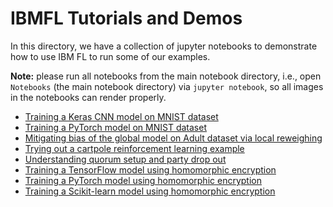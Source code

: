# IBMFL Tutorials and Demos

In this directory, we have a collection of jupyter notebooks to demonstrate how to use IBM FL to run some of our examples.

**Note:** please run all notebooks from the main notebook directory, i.e., open `Notebooks` (the main notebook directory) via `jupyter notebook`, so all images in the notebooks can render properly.

* [Training a Keras CNN model on MNIST dataset](./keras_mnist_classifier)
* [Training a PyTorch model on MNIST dataset](./pytorch_classifier)
* [Mitigating bias of the global model on Adult dataset via local reweighing](./sklearn_logclassification_rw)
* [Trying out a cartpole reinforcement learning example](./reinforcement_learning_cartpole/cartpole.ipynb)
* [Understanding quorum setup and party drop out](./tf_quorum_reconnect)
* [Training a TensorFlow model using homomorphic encryption](./crypto_fhe_tensorflow)
* [Training a PyTorch model using homomorphic encryption](./crypto_fhe_pytorch)
* [Training a Scikit-learn model using homomorphic encryption](./crypto_fhe_sklearn)
